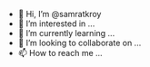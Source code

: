 - 👋 Hi, I’m @samratkroy
- 👀 I’m interested in ...
- 🌱 I’m currently learning ...
- 💞️ I’m looking to collaborate on ...
- 📫 How to reach me ...

<!---
samratkroy/samratkroy is a ✨ special ✨ repository because its `README.md` (this file) appears on your GitHub profile.
You can click the Preview link to take a look at your changes.
--->
